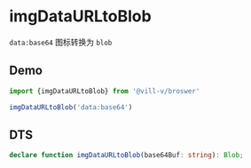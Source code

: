 # imgDataURLtoBlob

`data:base64` 图标转换为 `blob`

## Demo

```ts
import {imgDataURLtoBlob} from '@vill-v/broswer'

imgDataURLtoBlob('data:base64')
```

## DTS

```ts
declare function imgDataURLtoBlob(base64Buf: string): Blob;
```
